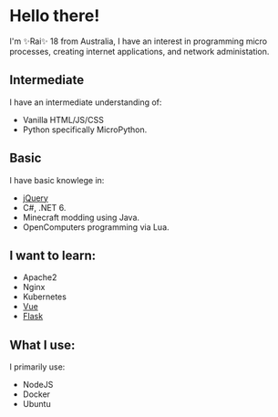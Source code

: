 # Hello there!

I'm ✨Rai✨ 18 from Australia, I have an interest in programming micro processes, creating internet applications, and network administation.

## Intermediate

I have an intermediate understanding of:
- Vanilla HTML/JS/CSS
- Python specifically MicroPython.

## Basic

I have basic knowlege in:
- [jQuery](https://jquery.com/)
- C#, .NET 6.
- Minecraft modding using Java.
- OpenComputers programming via Lua.

## I want to learn:
- Apache2
- Nginx
- Kubernetes
- [Vue](https://vuejs.org/)
- [Flask](https://flask.palletsprojects.com/)

## What I use:

I primarily use:
- NodeJS
- Docker
- Ubuntu

